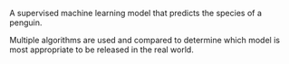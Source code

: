 A supervised machine learning model that predicts the species of a penguin.

Multiple algorithms are used and compared to determine which model is most 
appropriate to be released in the real world.
